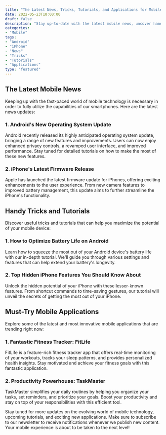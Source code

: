 ```yaml
--- 
title: "The Latest News, Tricks, Tutorials, and Applications for Mobile (Android or iPhone)"
date: 2022-05-23T10:00:00
draft: false
description: "Stay up-to-date with the latest mobile news, uncover handy tricks and tutorials, and discover exciting new applications for both Android and iPhone."
categories: 
- "Mobile"
tags: 
- "Android"
- "iPhone"
- "News"
- "Tricks"
- "Tutorials"
- "Applications"
type: "featured"
--- 
```


## The Latest Mobile News

Keeping up with the fast-paced world of mobile technology is necessary in order to fully utilize the capabilities of our smartphones. Here are the latest news updates:

### 1. Android's New Operating System Update

Android recently released its highly anticipated operating system update, bringing a range of new features and improvements. Users can now enjoy enhanced privacy controls, a revamped user interface, and improved performance. Stay tuned for detailed tutorials on how to make the most of these new features.

### 2. iPhone's Latest Firmware Release

Apple has launched the latest firmware update for iPhones, offering exciting enhancements to the user experience. From new camera features to improved battery management, this update aims to further streamline the iPhone's functionality.

## Handy Tricks and Tutorials

Discover useful tricks and tutorials that can help you maximize the potential of your mobile device:

### 1. How to Optimize Battery Life on Android

Learn how to squeeze the most out of your Android device's battery life with our in-depth tutorial. We'll guide you through various settings and features that can help extend your battery's longevity.

### 2. Top Hidden iPhone Features You Should Know About

Unlock the hidden potential of your iPhone with these lesser-known features. From shortcut commands to time-saving gestures, our tutorial will unveil the secrets of getting the most out of your iPhone.

## Must-Try Mobile Applications

Explore some of the latest and most innovative mobile applications that are trending right now:

### 1. Fantastic Fitness Tracker: FitLife

FitLife is a feature-rich fitness tracker app that offers real-time monitoring of your workouts, tracks your sleep patterns, and provides personalized health insights. Stay motivated and achieve your fitness goals with this fantastic application.

### 2. Productivity Powerhouse: TaskMaster

TaskMaster simplifies your daily routines by helping you organize your tasks, set reminders, and prioritize your goals. Boost your productivity and stay on top of your responsibilities with this efficient tool.

Stay tuned for more updates on the evolving world of mobile technology, upcoming tutorials, and exciting new applications. Make sure to subscribe to our newsletter to receive notifications whenever we publish new content. Your mobile experience is about to be taken to the next level!
